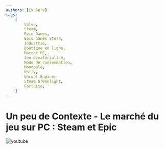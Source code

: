 ```yaml
---
authors: [Ex Serv]
tags:
    [
        Valve,
        Steam,
        Epic Games,
        Epic Games Store,
        Industrie,
        Boutique en ligne,
        Marché PC,
        Jeu dématérialisé,
        Mode de consommation,
        Monopole,
        Unity,
        Unreal Engine,
        Steam Greenlight,
        Fortnite,
    ]
---
```


# Un peu de Contexte - Le marché du jeu sur PC : Steam et Epic

![youtube](https://www.youtube.com/watch?v=7Ja6DXl5hLc)
